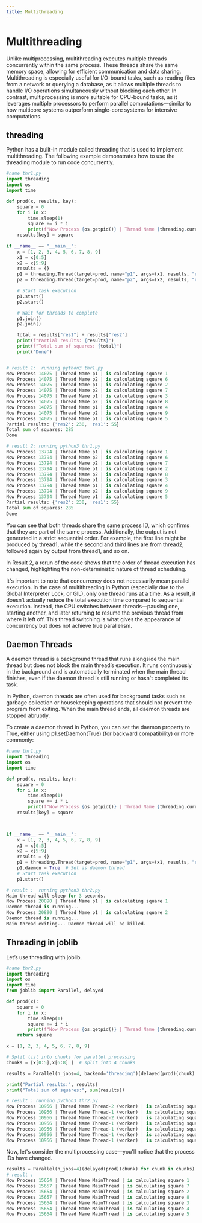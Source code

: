 ```yaml
---
title: Multithreading
---
```


# Multithreading
Unlike multiprocessing, multithreading executes multiple threads concurrently within the same process. These threads share the same memory space, allowing for efficient communication and data sharing. Multithreading is especially useful for I/O-bound tasks, such as reading files from a network or querying a database, as it allows multiple threads to handle I/O operations simultaneously without blocking each other. In contrast, multiprocessing is more suitable for CPU-bound tasks, as it leverages multiple processors to perform parallel computations—similar to how multicore systems outperform single-core systems for intensive computations.

## threading
Python has a built-in module called threading that is used to implement multithreading. The following example demonstrates how to use the threading module to run code concurrently.

```python
#name thr1.py
import threading
import os
import time

def prod(x, results, key):
    square = 0
    for i in x:
        time.sleep(1)
        square += i * i
        print(f"Now Process {os.getpid()} | Thread Name {threading.current_thread().name} | is calculating square {i}")
    results[key] = square
        
if __name__ == "__main__":
    x = [1, 2, 3, 4, 5, 6, 7, 8, 9]
    x1 = x[0:5]  
    x2 = x[5:9]  
    results = {}
    p1 = threading.Thread(target=prod, name="p1", args=(x1, results, "res1"))
    p2 = threading.Thread(target=prod, name="p2", args=(x2, results, "res2"))

    # Start task execution
    p1.start()
    p2.start()

    # Wait for threads to complete
    p1.join()
    p2.join()

    total = results["res1"] + results["res2"]
    print(f"Partial results: {results}")
    print(f"Total sum of squares: {total}")
    print('Done')


# result 1:  running python3 thr1.py
Now Process 14075 | Thread Name p1 | is calculating square 1
Now Process 14075 | Thread Name p2 | is calculating square 6
Now Process 14075 | Thread Name p1 | is calculating square 2
Now Process 14075 | Thread Name p2 | is calculating square 7
Now Process 14075 | Thread Name p1 | is calculating square 3
Now Process 14075 | Thread Name p2 | is calculating square 8
Now Process 14075 | Thread Name p1 | is calculating square 4
Now Process 14075 | Thread Name p2 | is calculating square 9
Now Process 14075 | Thread Name p1 | is calculating square 5
Partial results: {'res2': 230, 'res1': 55}
Total sum of squares: 285
Done

# result 2: running python3 thr1.py
Now Process 13794 | Thread Name p1 | is calculating square 1
Now Process 13794 | Thread Name p2 | is calculating square 6
Now Process 13794 | Thread Name p2 | is calculating square 7
Now Process 13794 | Thread Name p1 | is calculating square 2
Now Process 13794 | Thread Name p2 | is calculating square 8
Now Process 13794 | Thread Name p1 | is calculating square 3
Now Process 13794 | Thread Name p1 | is calculating square 4
Now Process 13794 | Thread Name p2 | is calculating square 9
Now Process 13794 | Thread Name p1 | is calculating square 5
Partial results: {'res2': 230, 'res1': 55}
Total sum of squares: 285
Done

```

You can see that both threads share the same process ID, which confirms that they are part of the same process. Additionally, the output is not generated in a strict sequential order. For example, the first line might be produced by thread1, while the second and third lines are from thread2, followed again by output from thread1, and so on.

In Result 2, a rerun of the code shows that the order of thread execution has changed, highlighting the non-deterministic nature of thread scheduling.

It's important to note that concurrency does not necessarily mean parallel execution. In the case of multithreading in Python (especially due to the Global Interpreter Lock, or GIL), only one thread runs at a time. As a result, it doesn’t actually reduce the total execution time compared to sequential execution. Instead, the CPU switches between threads—pausing one, starting another, and later returning to resume the previous thread from where it left off. This thread switching is what gives the appearance of concurrency but does not achieve true parallelism.

## Daemon Threads
A daemon thread is a background thread that runs alongside the main thread but does not block the main thread’s execution. It runs continuously in the background and is automatically terminated when the main thread finishes, even if the daemon thread is still running or hasn't completed its task.

In Python, daemon threads are often used for background tasks such as garbage collection or housekeeping operations that should not prevent the program from exiting. When the main thread ends, all daemon threads are stopped abruptly.

To create a daemon thread in Python, you can set the daemon property to True, either using p1.setDaemon(True) (for backward compatibility) or more commonly:

```python
#name thr1.py
import threading
import os
import time

def prod(x, results, key):
    square = 0
    for i in x:
        time.sleep(1)
        square += i * i
        print(f"Now Process {os.getpid()} | Thread Name {threading.current_thread().name} | is calculating square {i}")
    results[key] = square


        
if __name__ == "__main__":
    x = [1, 2, 3, 4, 5, 6, 7, 8, 9]
    x1 = x[0:5]  
    x2 = x[5:9]  
    results = {}
    p1 = threading.Thread(target=prod, name="p1", args=(x1, results, "res1"))
    p1.daemon = True  # Set as daemon thread
    # Start task execution
    p1.start()

# result :  running python3 thr2.py
Main thread will sleep for 3 seconds.
Now Process 20890 | Thread Name p1 | is calculating square 1
Daemon thread is running...
Now Process 20890 | Thread Name p1 | is calculating square 2
Daemon thread is running...
Main thread exiting... Daemon thread will be killed.
```

## Threading in joblib
Let’s use threading with joblib.

```python
#name thr2.py
import threading
import os
import time
from joblib import Parallel, delayed

def prod(x):
    square = 0
    for i in x:
        time.sleep(1)
        square += i * i
        print(f"Now Process {os.getpid()} | Thread Name {threading.current_thread().name} | is calculating square {i}")
    return square

x = [1, 2, 3, 4, 5, 6, 7, 8, 9]

# Split list into chunks for parallel processing
chunks = [x[0:5],x[6:8] ]  # split into 4 chunks

results = Parallel(n_jobs=4, backend='threading')(delayed(prod)(chunk) for chunk in chunks)

print("Partial results:", results)
print("Total sum of squares:", sum(results))

# result : running python3 thr2.py
Now Process 10956 | Thread Name Thread-2 (worker) | is calculating square 7
Now Process 10956 | Thread Name Thread-1 (worker) | is calculating square 1
Now Process 10956 | Thread Name Thread-2 (worker) | is calculating square 8
Now Process 10956 | Thread Name Thread-1 (worker) | is calculating square 2
Now Process 10956 | Thread Name Thread-1 (worker) | is calculating square 3
Now Process 10956 | Thread Name Thread-1 (worker) | is calculating square 4
Now Process 10956 | Thread Name Thread-1 (worker) | is calculating square 5
```

Now, let's consider the multiprocessing case—you'll notice that the process IDs have changed.

```python
results = Parallel(n_jobs=4)(delayed(prod)(chunk) for chunk in chunks)
# result :
Now Process 15654 | Thread Name MainThread | is calculating square 1
Now Process 15657 | Thread Name MainThread | is calculating square 7
Now Process 15654 | Thread Name MainThread | is calculating square 2
Now Process 15657 | Thread Name MainThread | is calculating square 8
Now Process 15654 | Thread Name MainThread | is calculating square 3
Now Process 15654 | Thread Name MainThread | is calculating square 4
Now Process 15654 | Thread Name MainThread | is calculating square 5
```
